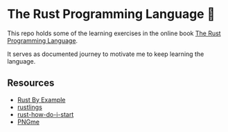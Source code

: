 # The Rust Programming Language 🦀

This repo holds some of the learning exercises in the online book [The Rust Programming Language](https://doc.rust-lang.org/book/).

It serves as documented journey to motivate me to keep learning the language.

## Resources

- [Rust By Example](https://doc.rust-lang.org/rust-by-example/index.html)
- [rustlings](https://github.com/rust-lang/rustlings)
- [rust-how-do-i-start](https://github.com/jondot/rust-how-do-i-start)
- [PNGme](https://jrdngr.github.io/pngme_book/introduction.html)
